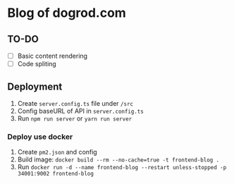 # Blog of dogrod.com

## TO-DO

- [ ] Basic content rendering
- [ ] Code spliting

## Deployment

1. Create `server.config.ts` file under `/src`
2. Config baseURL of API in `server.config.ts`
3. Run `npm run server` or `yarn run server`

### Deploy use docker
1. Create `pm2.json` and config
2. Build image: `docker build --rm --no-cache=true -t frontend-blog .`
2. Run `docker run -d --name frontend-blog --restart unless-stopped -p 34001:9002 frontend-blog`